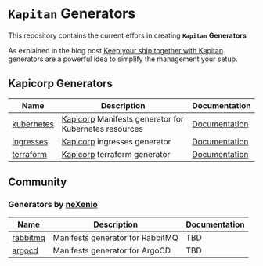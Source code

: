 # **`Kapitan`** **Generators**

This repository contains the current effors in creating **`Kapitan`** **Generators**

As explained in the blog post [Keep your ship together with Kapitan](https://medium.com/kapitan-blog/keep-your-ship-together-with-kapitan-d82d441cc3e7). generators are a
powerful idea to simplify the management your setup.

## Kapicorp Generators

| Name | Description | Documentation |
| ---- | ----------- | -------------- |
| [kubernetes](kubernetes) | [Kapicorp](kapicorp.com) Manifests generator for Kubernetes resources | [Documentation](kubernetes/README.md)|
| [ingresses](ingresses) | [Kapicorp](kapicorp.com)  ingresses generator | [Documentation](ingresses/README.md)
| [terraform](terraform) | [Kapicorp](kapicorp.com) terraform generator | [Documentation](terraform/README.md)

## Community

### Generators by [neXenio](https://www.nexenio.com/)

| Name | Description | Documentation |
| ---- | ----------- | -------------- |
| [rabbitmq](rabbitmq) | Manifests generator for RabbitMQ| TBD |
| [argocd](argocd) | Manifests generator for ArgoCD | TBD |
